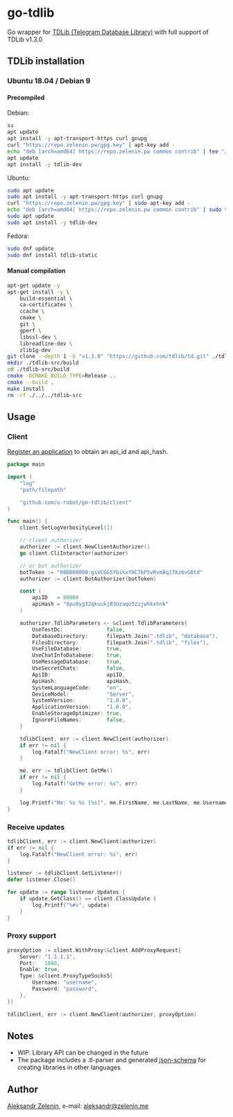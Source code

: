 # go-tdlib

Go wrapper for [TDLib (Telegram Database Library)](https://github.com/tdlib/td) with full support of TDLib v1.3.0

## TDLib installation

### Ubuntu 18.04 / Debian 9

#### Precompiled

Debian:

```bash
su
apt update
apt install -y apt-transport-https curl gnupg
curl "https://repo.zelenin.pw/gpg.key" | apt-key add -
echo "deb [arch=amd64] https://repo.zelenin.pw common contrib" | tee "/etc/apt/sources.list.d/tdlib.list"
apt update
apt install -y tdlib-dev
```

Ubuntu:

```bash
sudo apt update
sudo apt install -y apt-transport-https curl gnupg
curl "https://repo.zelenin.pw/gpg.key" | sudo apt-key add -
echo "deb [arch=amd64] https://repo.zelenin.pw common contrib" | sudo tee "/etc/apt/sources.list.d/tdlib.list"
sudo apt update
sudo apt install -y tdlib-dev
```

Fedora:

```bash
sudo dnf update
sudo dnf install tdlib-static
```

#### Manual compilation

```bash
apt-get update -y
apt-get install -y \
    build-essential \
    ca-certificates \
    ccache \
    cmake \
    git \
    gperf \
    libssl-dev \
    libreadline-dev \
    zlib1g-dev
git clone --depth 1 -b "v1.3.0" "https://github.com/tdlib/td.git" ./tdlib-src
mkdir ./tdlib-src/build
cd ./tdlib-src/build
cmake -DCMAKE_BUILD_TYPE=Release ..
cmake --build .
make install
rm -rf ./../../tdlib-src
```

## Usage

### Client

[Register an application](https://my.telegram.org/apps) to obtain an api_id and api_hash.

```go
package main

import (
    "log"
    "path/filepath"

    "github.com/u-robot/go-tdlib/client"
)

func main() {
    client.SetLogVerbosityLevel(1)

    // client authorizer
    authorizer := client.NewClientAuthorizer()
    go client.CliInteractor(authorizer)

    // or bot authorizer
    botToken := "000000000:gsVCGG5YbikxYHC7bP5vRvmBqJ7Xz6vG6td"
    authorizer := client.BotAuthorizer(botToken)

    const (
        apiID   = 00000
        apiHash = "8pu9yg32qkuukj83ozaqo5zzjwhkxhnk"
    )

    authorizer.TdlibParameters <- &client.TdlibParameters{
        UseTestDc:              false,
        DatabaseDirectory:      filepath.Join(".tdlib", "database"),
        FilesDirectory:         filepath.Join(".tdlib", "files"),
        UseFileDatabase:        true,
        UseChatInfoDatabase:    true,
        UseMessageDatabase:     true,
        UseSecretChats:         false,
        ApiID:                  apiID,
        ApiHash:                apiHash,
        SystemLanguageCode:     "en",
        DeviceModel:            "Server",
        SystemVersion:          "1.0.0",
        ApplicationVersion:     "1.0.0",
        EnableStorageOptimizer: true,
        IgnoreFileNames:        false,
    }

    tdlibClient, err := client.NewClient(authorizer)
    if err != nil {
        log.Fatalf("NewClient error: %s", err)
    }

    me, err := tdlibClient.GetMe()
    if err != nil {
        log.Fatalf("GetMe error: %s", err)
    }

    log.Printf("Me: %s %s [%s]", me.FirstName, me.LastName, me.Username)
}

```

### Receive updates

```go
tdlibClient, err := client.NewClient(authorizer)
if err != nil {
    log.Fatalf("NewClient error: %s", err)
}

listener := tdlibClient.GetListener()
defer listener.Close()

for update := range listener.Updates {
    if update.GetClass() == client.ClassUpdate {
        log.Printf("%#v", update)
    }
}
```

### Proxy support

```go
proxyOption := client.WithProxy(&client.AddProxyRequest{
    Server: "1.1.1.1",
    Port:   1080,
    Enable: true,
    Type: &client.ProxyTypeSocks5{
        Username: "username",
        Password: "password",
    },
})

tdlibClient, err := client.NewClient(authorizer, proxyOption)

```

## Notes

* WIP. Library API can be changed in the future
* The package includes a .tl-parser and generated [json-schema](https://github.com/u-robot/go-tdlib/tree/master/data) for creating libraries in other languages

## Author

[Aleksandr Zelenin](https://github.com/zelenin/), e-mail: [aleksandr@zelenin.me](mailto:aleksandr@zelenin.me)
